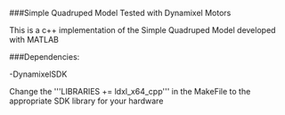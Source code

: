 ###Simple Quadruped Model Tested with Dynamixel Motors

This is a c++ implementation of the Simple Quadruped Model developed with MATLAB

###Dependencies:

-DynamixelSDK

Change the '''LIBRARIES += ldxl_x64_cpp''' in the MakeFile to the appropriate SDK library for your hardware
